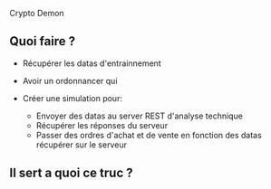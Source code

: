 Crypto Demon

Quoi faire ?
------------

- Récupérer les datas d'entrainnement

- Avoir un ordonnancer qui
- Créer une simulation pour:
    - Envoyer des datas au server REST d'analyse technique
    - Récupérer les réponses du serveur
    - Passer des ordres d'achat et de vente en fonction des datas récupérer sur le serveur


Il sert a quoi ce truc ?
------------------------

